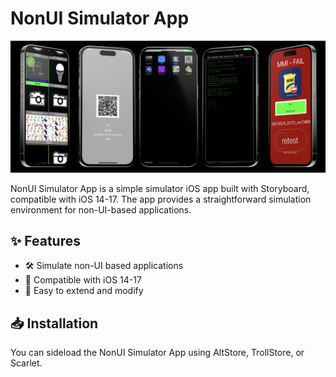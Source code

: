 # NonUI Simulator App

![My Image](IMG_3992.jpg)

NonUI Simulator App is a simple simulator iOS app built with Storyboard, compatible with iOS 14-17. The app provides a straightforward simulation environment for non-UI-based applications.

## ✨ Features

- 🛠️ Simulate non-UI based applications
- 📱 Compatible with iOS 14-17
- 🔧 Easy to extend and modify

## 📥 Installation

You can sideload the NonUI Simulator App using AltStore, TrollStore, or Scarlet.
